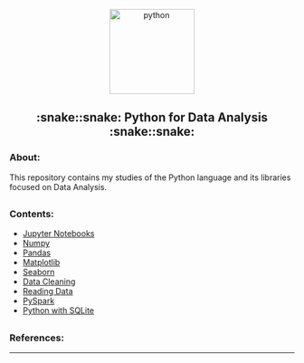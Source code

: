 <p align="center">
  <a href="https://github.com/marcoshsq/PythonForDataAnalysis">
    <img src="https://github.com/marcoshsq/PythonForDataAnalysis/blob/main/Icon/Analytics.png" alt="python" width="150" height="150">
  </a>
</p>
  <h2 align="center">:snake::snake: Python for Data Analysis :snake::snake:</h2>
</div>

<h3>About:</h3>

This repository contains my studies of the Python language and its libraries focused on Data Analysis.

##

<h3>Contents:</h3>

- [Jupyter Notebooks]()
- [Numpy]()
- [Pandas]()
- [Matplotlib]()
- [Seaborn]()
- [Data Cleaning]()
- [Reading Data]()
- [PySpark]()
- [Python with SQLite]()

##

<h3>References:</h3>




---
